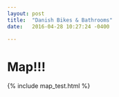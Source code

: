 ```yaml
---
layout: post
title:  "Danish Bikes & Bathrooms"
date:   2016-04-28 10:27:24 -0400

---
```

# Map!!!

{% include map_test.html %}